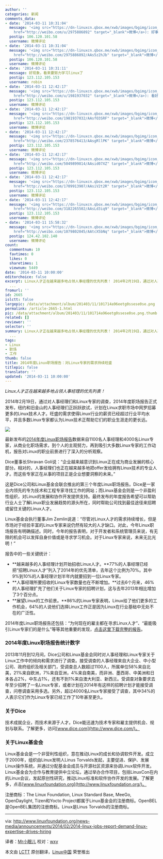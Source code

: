 ```yaml
---
author: ''
categories: 新闻
comments_data:
- date: '2014-03-11 10:31:04'
  message: '<img src="https://dn-linuxcn.qbox.me/xwb/images/bgimg/icon_logo.png" />薄荷开源网(<a
    href="http://weibo.com/u/2975886892" target="_blank">微博</a>): 好事！只有和饭碗等切身利益挂钩，才是最好最有效的Linux推广方式！'
  postip: 106.120.101.58
  username: 微博评论
- date: '2014-03-11 10:31:04'
  message: '<img src="https://dn-linuxcn.qbox.me/xwb/images/bgimg/icon_logo.png" />薄荷开源网(<a
    href="http://weibo.com/2975886892/AAs5z2hJb" target="_blank">微博</a>): 转发微博'
  postip: 106.120.101.58
  username: 微博评论
- date: '2014-03-11 10:31:11'
  message: 好现象，看来要努力学习linux了
  postip: 123.112.105.153
  username: robin
- date: '2014-03-11 12:42:17'
  message: '<img src="https://dn-linuxcn.qbox.me/xwb/images/bgimg/icon_logo.png" />Fei_Zodiac(<a
    href="http://weibo.com/u/1981937032" target="_blank">微博</a>): 看好linux'
  postip: 123.112.105.153
  username: 微博评论
- date: '2014-03-11 12:42:17'
  message: '<img src="https://dn-linuxcn.qbox.me/xwb/images/bgimg/icon_logo.png" />Fei_Zodiac(<a
    href="http://weibo.com/1981937032/AAsfO3SRF" target="_blank">微博</a>): 看好linux'
  postip: 123.112.105.153
  username: 微博评论
- date: '2014-03-11 12:42:17'
  message: '<img src="https://dn-linuxcn.qbox.me/xwb/images/bgimg/icon_logo.png" />伦Michael(<a
    href="http://weibo.com/2378576413/AAsgRllPK" target="_blank">微博</a>): 表示我也想学好Linux'
  postip: 123.112.105.153
  username: 微博评论
- date: '2014-03-11 12:42:17'
  message: '<img src="https://dn-linuxcn.qbox.me/xwb/images/bgimg/icon_logo.png" />孟勇健(<a
    href="http://weibo.com/5049899814/AAsid07XZ" target="_blank">微博</a>): [汗][汗][汗]'
  postip: 123.112.105.153
  username: 微博评论
- date: '2014-03-11 12:42:17'
  message: '<img src="https://dn-linuxcn.qbox.me/xwb/images/bgimg/icon_logo.png" />加菲猫吃铜锣烧(<a
    href="http://weibo.com/1709913907/AAsiV2t2R" target="_blank">微博</a>): 转发微博'
  postip: 123.112.105.153
  username: 微博评论
- date: '2014-03-11 12:42:17'
  message: '<img src="https://dn-linuxcn.qbox.me/xwb/images/bgimg/icon_logo.png" />KK大魔王1v5(<a
    href="http://weibo.com/3182265502/AAsLd3iq9" target="_blank">微博</a>): 嘿嘿，高级网管出头之日！'
  postip: 123.112.105.153
  username: 微博评论
- date: '2014-03-11 15:58:32'
  message: '<img src="https://dn-linuxcn.qbox.me/xwb/images/bgimg/icon_logo.png" />天天游泳的鱼儿(<a
    href="http://weibo.com/1079802045/AAtcX5bNq" target="_blank">微博</a>): [围观]'
  postip: 124.42.102.140
  username: 微博评论
count:
  commentnum: 10
  favtimes: 0
  likes: 0
  sharetimes: 1
  viewnum: 5449
date: '2014-03-11 10:00:00'
editorchoice: false
excerpt: Linux人才正在越来越多地占领人事经理的优先列表！ 2014年2月19日，通过对人事经理们和Linux专家的调查，2014年度职场报告正式发布，纽约和旧金山的人事经理们正跃跃欲试，计划在Linux求职市场中网罗招募更多的Linux
  ...
fromurl: ''
id: 2665
islctt: false
largepic: /data/attachment/album/201403/11/101714a96eetg0ssese0se.png
permalink: /article-2665-1.html
pic: /data/attachment/album/201403/11/101714a96eetg0ssese0se.png.thumb.jpg
related: []
reviewer: ''
selector: ''
summary: Linux人才正在越来越多地占领人事经理的优先列表！ 2014年2月19日，通过对人事经理们和Linux专家的调查，2014年度职场报告正式发布，纽约和旧金山的人事经理们正跃跃欲试，计划在Linux求职市场中网罗招募更多的Linux
  ...
tags:
- Linux
- 职场
- 工作
thumb: false
title: 2014年度Linux职场报告：对Linux专家的需求持续旺盛
titlepic: false
translator: ''
updated: '2014-03-11 10:00:00'
---
```


*Linux人才正在越来越多地占领人事经理的优先列表！*


2014年2月19日，通过对人事经理们和Linux专家的调查，2014年度职场报告正式发布，纽约和旧金山的人事经理们正跃跃欲试，计划在Linux求职市场中网罗招募更多的Linux技术人才。旺盛的需求使得Linux行业的薪资已经超过行业平均水平，并且多数Linux专家都认为Linux技术正帮助它们的职业生涯走的更长远。


![](/data/attachment/album/201403/11/101714a96eetg0ssese0se.png)


最新发布的[2014年度Linux职场报告](https://www.linuxfoundation.org/publications/linux-foundation/linux-adoption-trends-end-user-report-2014)数据来自1100名人事经理和4000名Linux专家，从商业化职场需求，到个人的主观努力，再到吸引大多数Linux专家的工作动机，报告对Linux的职业前景进行了深入的分析观察。


Dice董事长Shravan Goli说：“企业越来越意识到Linux正在成为商业发展的核心部分。相对的，人事经理们也正在越来越多地把offer发给拥有Linux技术的专业人才。而这些专家正在从事的项目正是企业想要洞察的未来。”


这是Dice公司和Linux基金会联合推出的第三个年度Linux职场报告。Dice是一家业内领先的专为技术和工程专家寻找工作的网站；而Linux基金会则是一个非盈利性组织，对Linux的发展和协作开发提供支持。最终发布的年度报告希望可以帮助行业人士了解Linux职业发展趋势的源头所在，同时帮助公司找到最佳途径来招聘或留住关键的Linux人才。


Linux基金会执行董事Jim Zemlin说道：“尽管对Linux人才的需求持续增长，但是市场对于经验丰富的Linux专家来说仍然有较大的人才缺口。对此，今年Linux职场报告有明确描述。同时，今年的报告表明，对于开发者和系统管理员来说，有无限的机会可以发挥自身价值或是寻求学习机会。对于Linux专家来说，未来无比光明！”


报告中的一些关键统计：


* **越来越多的人事经理计划开始招收Linux人才。**77%的人事经理已经把“招聘Linux人才”列入了2014年的优先清单，去年这个比例为70%。其中9%到10%的人事经理计划半年内就要招到一位Linux专家。
* **人事经理所要招收的Linux专家数量也在不断增加。**过去6个月来，46%的人事经理扩充了他们关于Linux专家的招聘计划，这与去年2013年相比增加了3个百分点。
* **展望Linux的工作前景。**86%的Linux专家表明，Linux给了他们更多的工作机会，64%的人说他们选择Linux工作正是因为Linux在行业基础中无处不在的广泛性。


2014年度Linux职场报告还包括：“为何现在的雇主都在寻求Linux人才”、“最能吸引Linux专家们的是什么”等等其他重要的发现，[点击这里下载完整的报告](http://techhub.dice.com/2014-DHX_linuxJobReport_LP.html)。


### 2014年度Linux职场报告统计数字


2013年11月到12月间，Dice公司和Linux基金会同时对人事经理和Linux专家关于Linux工作中的倾向和需求进行了调查。接受调查的人事经理来自大企业、中小型公司、政府组织及相关部门，受调查总人数超过1100人，所属单位58%来自北美，21%来自欧洲，7%来自亚洲，4%来自南美，而非洲、墨西哥、中美洲和日本各占2%，中东占1%，还有不到1%来自澳大利亚、新西兰。受调查对象要求去年至少招聘了一名Linux专家，或者计划在2014年有这样的招聘计划才能接受调查，问卷调查采用多选。另外，超过4000名Linux专家接受了调查，其中34%的人表示它们作为Linux专家已经工作了10年甚至更久。


### 关于Dice


技术成就企业，而技术来源于人才。Dice能迅速为技术专家和雇主提供机会、规划与联系。了解更多，访问[www.dice.com](http://www.dice.com/)。


### 关于Linux基金会


Linux基金会是一个非营利性组织，意在推动Linux的成长和协调软件开发。成立于2000年，组织由Linux发明人Linus Torvalds发起，主要促进、保护、发展Linux操作系统，并通过分配基金会成员与开源社区资源来协调Linux软件开发。Linux基金会为合作与教育提供中立论坛，通过举办合作项目，包括LinuxCon在内的Linux会议，发起原创性研究，推动Linux标准和软件协作开发的发展。了解更多，点击[www.linuxfoundation.org](http://www.linuxfoundation.org/)。


注册商标：The Linux Foundation, Linux Standard Base, MeeGo, OpenDaylight, Tizen和Yocto Project都属于Linux基金会的注册商标。OpenBEL是OpenBEL集团的注册商标。Linux是Linus Torvalds的注册商标。




---


via: <http://www.linuxfoundation.org/news-media/announcements/2014/02/2014-linux-jobs-report-demand-linux-expertise-drives-hiring>


译者：[Mr小眼儿](http://blog.csdn.net/tinyeyeser) 校对：[wxy](https://github.com/wxy)


本文由 [LCTT](https://github.com/LCTT/TranslateProject) 原创翻译，[Linux中国](http://linux.cn/) 荣誉推出